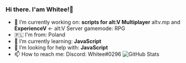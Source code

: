 ### Hi there. I'am Whitee!👋

- 🔭 I’m currently working on: __scripts for alt:V Multiplayer__  altv.mp and __ExperienceV__ <- alt:V Server gamemode: RPG
- 🇵🇱  I'm from: Poland
- 🌱 I’m currently learning: **JavaScript**
- 🤔 I’m looking for help with: **JavaScript**
- 📫 How to reach me: Discord: Whitee#0296
 ![GitHub Stats](https://github-readme-stats.vercel.app/api?username=Whitee303&&show_icons=true&title_color=ffffff&icon_color=bb2acf&text_color=daf7dc&bg_color=151515)

<!--
**Whitee303/Whitee303** is a ✨ _special_ ✨ repository because its `README.md` (this file) appears on your GitHub profile.

Here are some ideas to get you started:


-->
